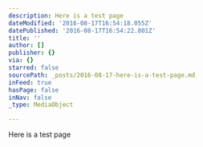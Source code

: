 ```yaml
---
description: Here is a test page
dateModified: '2016-08-17T16:54:18.055Z'
datePublished: '2016-08-17T16:54:22.801Z'
title: ''
author: []
publisher: {}
via: {}
starred: false
sourcePath: _posts/2016-08-17-here-is-a-test-page.md
inFeed: true
hasPage: false
inNav: false
_type: MediaObject

---
```

Here is a test page